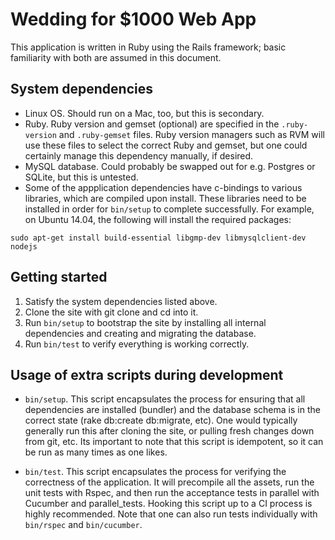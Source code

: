 # Wedding for $1000 Web App

This application is written in Ruby using the Rails framework; basic familiarity with both are assumed in this document.

## System dependencies
* Linux OS. Should run on a Mac, too, but this is secondary.
* Ruby. Ruby version and gemset (optional) are specified in the `.ruby-version` and `.ruby-gemset` files. Ruby version managers such as RVM will use these files to select the correct Ruby and gemset, but one could certainly manage this dependency manually, if desired.
* MySQL database. Could probably be swapped out for e.g. Postgres or SQLite, but this is untested.
* Some of the appplication dependencies have c-bindings to various libraries, which are compiled upon install. These libraries need to be installed in order for `bin/setup` to complete successfully. For example, on Ubuntu 14.04, the following will install the required packages:
```
sudo apt-get install build-essential libgmp-dev libmysqlclient-dev nodejs
```

## Getting started

1. Satisfy the system dependencies listed above.
2. Clone the site with git clone and cd into it.
3. Run `bin/setup` to bootstrap the site by installing all internal dependencies and creating and migrating the database.
4. Run `bin/test` to verify everything is working correctly.

## Usage of extra scripts during development

* `bin/setup`.
This script encapsulates the process for ensuring that all dependencies are installed (bundler) and the database schema is in the correct state (rake db:create db:migrate, etc). One would typically generally run this after cloning the site, or pulling fresh changes down from git, etc. Its important to note that this script is idempotent, so it can be run as many times as one likes.

* `bin/test`.
This script encapsulates the process for verifying the correctness of the application. It will precompile all the assets, run the unit tests with Rspec, and then run the acceptance tests in parallel with Cucumber and parallel_tests. Hooking this script up to a CI process is highly recommended. Note that one can also run tests individually with `bin/rspec` and `bin/cucumber`.

